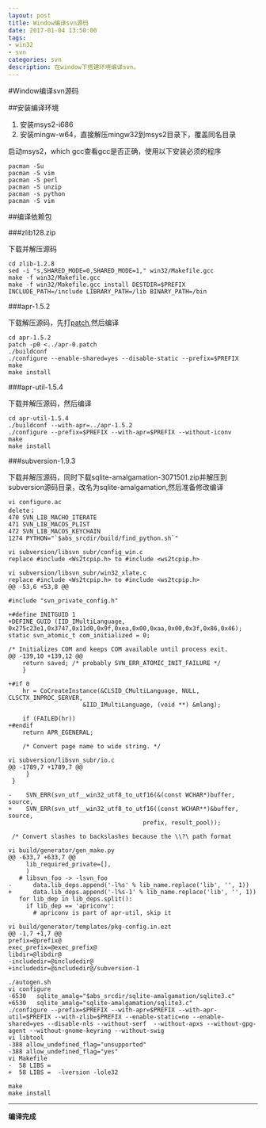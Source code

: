 ```yaml
---
layout: post
title: Window编译svn源码
date: 2017-01-04 13:50:00
tags:
- win32
- svn
categories: svn
description: 在window下搭建环境编译svn。
---
```


#Window编译svn源码

##安装编译环境
1. 安装msys2-i686
2. 安装mingw-w64，直接解压mingw32到msys2目录下，覆盖同名目录

启动msys2，which gcc查看gcc是否正确，使用以下安装必须的程序
	
	pacman -Su
	pacman -S vim
	pacman -S perl
	pacman -S unzip
	pacman -s python
	pacman -S vim
    
##编译依赖包

###zlib128.zip

下载并解压源码

    cd zlib-1.2.8
	sed -i "s,SHARED_MODE=0,SHARED_MODE=1," win32/Makefile.gcc
    make -f win32/Makefile.gcc
	make -f win32/Makefile.gcc install DESTDIR=$PREFIX INCLUDE_PATH=/include LIBRARY_PATH=/lib BINARY_PATH=/bin
        
###apr-1.5.2

下载解压源码，先打[patch](../attach/apr-0.patch),然后编译

	cd apr-1.5.2
	patch -p0 <../apr-0.patch
	./buildconf
	./configure --enable-shared=yes --disable-static --prefix=$PREFIX
	make 
	make install
    
###apr-util-1.5.4

下载并解压源码，然后编译

	cd apr-util-1.5.4
    ./buildconf --with-apr=../apr-1.5.2
	./configure --prefix=$PREFIX --with-apr=$PREFIX --without-iconv
	make
	make install
    
###subversion-1.9.3

下载并解压源码，同时下载sqlite-amalgamation-3071501.zip并解压到subversion源码目录，改名为sqlite-amalgamation,然后准备修改编译

	vi configure.ac
	delete；
	470 SVN_LIB_MACHO_ITERATE
	471 SVN_LIB_MACOS_PLIST
	472 SVN_LIB_MACOS_KEYCHAIN
	1274 PYTHON="`$abs_srcdir/build/find_python.sh`"

	vi subversion/libsvn_subr/config_win.c
	replace #include <Ws2tcpip.h> to #include <ws2tcpip.h>

	vi subversion/libsvn_subr/win32_xlate.c
	replace #include <Ws2tcpip.h> to #include <ws2tcpip.h>
	@@ -53,6 +53,8 @@
 
 	#include "svn_private_config.h"
 
	+#define INITGUID 1
	+DEFINE_GUID (IID_IMultiLanguage, 0x275c23e1,0x3747,0x11d0,0x9f,0xea,0x00,0xaa,0x00,0x3f,0x86,0x46);
 	static svn_atomic_t com_initialized = 0;
 
 	/* Initializes COM and keeps COM available until process exit.
	@@ -139,10 +139,12 @@
       	return saved; /* probably SVN_ERR_ATOMIC_INIT_FAILURE */
     	}
 
	+#if 0
   		hr = CoCreateInstance(&CLSID_CMultiLanguage, NULL, CLSCTX_INPROC_SERVER,
                         &IID_IMultiLanguage, (void **) &mlang);
 
   		if (FAILED(hr))
	+#endif
     	return APR_EGENERAL;
 
   		/* Convert page name to wide string. */

	vi subversion/libsvn_subr/io.c
	@@ -1789,7 +1789,7 @@
         }
     }
 
	-    SVN_ERR(svn_utf__win32_utf8_to_utf16(&(const WCHAR*)buffer, source,
	+    SVN_ERR(svn_utf__win32_utf8_to_utf16((const WCHAR**)&buffer, source,
                                          prefix, result_pool));
 
     /* Convert slashes to backslashes because the \\?\ path format

	vi build/generator/gen_make.py
	@@ -633,7 +633,7 @@
         lib_required_private=[],
         )
       # libsvn_foo -> -lsvn_foo
	-      data.lib_deps.append('-l%s' % lib_name.replace('lib', '', 1))
	+      data.lib_deps.append('-l%s-1' % lib_name.replace('lib', '', 1))
       for lib_dep in lib_deps.split():
         if lib_dep == 'apriconv':
           # apriconv is part of apr-util, skip it
		   
	vi build/generator/templates/pkg-config.in.ezt
	@@ -1,7 +1,7 @@
 	prefix=@prefix@
 	exec_prefix=@exec_prefix@
 	libdir=@libdir@
	-includedir=@includedir@
	+includedir=@includedir@/subversion-1
 
 	./autogen.sh
 	vi configure
 	-6530   sqlite_amalg="$abs_srcdir/sqlite-amalgamation/sqlite3.c"
 	+6530   sqlite_amalg="sqlite-amalgamation/sqlite3.c"
 	./configure --prefix=$PREFIX --with-apr=$PREFIX --with-apr-util=$PREFIX --with-zlib=$PREFIX --enable-static=no --enable-shared=yes --disable-nls --without-serf  --without-apxs --without-gpg-agent --without-gnome-keyring --without-swig
 	vi libtool
 	-388 allow_undefined_flag="unsupported"
 	-388 allow_undefined_flag="yes"
 	vi Makefile
	-  58 LIBS =
	+  58 LIBS =  -lversion -lole32

	make
	make install

---
**编译完成**


  
